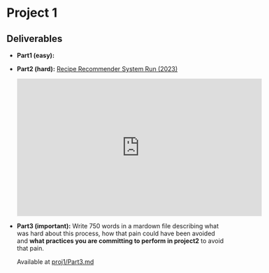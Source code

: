 # Project 1

## Deliverables

- **Part1 (easy):**
- **Part2 (hard):** [Recipe Recommender System Run (2023)](https://youtu.be/jJ02-N86iCQ?si=RDyCrv-kNiy8jbx8)
  	<iframe id="video" width="560" height="315" src="https://www.youtube.com/embed/jJ02-N86iCQ?si=13n8a4eUzVieQ4Xr" frameborder="0" allow="autoplay; encrypted-media" allowfullscreen=""></iframe>
- **Part3 (important):** Write 750 words in a mardown file describing what was hard about this process, how that pain could have been avoided and **what practices you are committing to perform in project2** to avoid that pain.

  Available at [proj1/Part3.md](https://github.com/Shubh-Nisar/CSC510-G2/blob/main/proj1/Part3.md)

